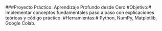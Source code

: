 ###Proyecto Práctico: Aprendizaje Profundo desde Cero
#Objetivo:# Implementar conceptos fundamentales paso a paso con explicaciones teóricas y código práctico.
#Herramientas:# Python, NumPy, Matplotlib, Google Colab.
